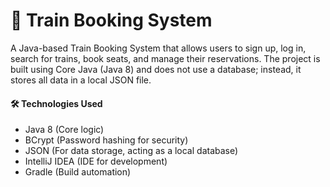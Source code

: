 <h1>🚆 Train Booking System</h1>
<p>A Java-based Train Booking System that allows users to sign up, log in, search for trains, book seats, and manage their reservations. The project is built using Core Java (Java 8) and does not use a database; instead, it stores all data in a local JSON file.</p>

<h4>🛠 Technologies Used</h4>
<ul>
<li>Java 8 (Core logic)</li>
<li>BCrypt (Password hashing for security)</li>
<li>JSON (For data storage, acting as a local database)</li>
<li>IntelliJ IDEA (IDE for development)</li>
<li>Gradle (Build automation)</li>
</ul>

